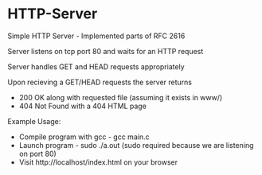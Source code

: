 # HTTP-Server
Simple HTTP Server - Implemented parts of RFC 2616

Server listens on tcp port 80 and waits for an HTTP request

Server handles GET and HEAD requests appropriately

Upon recieving a GET/HEAD requests the server returns
- 200 OK along with requested file (assuming it exists in www/)
- 404 Not Found with a 404 HTML page

Example Usage:
- Compile program with gcc - gcc main.c
- Launch program - sudo ./a.out (sudo required because we are listening on port 80)
- Visit http://localhost/index.html on your browser

